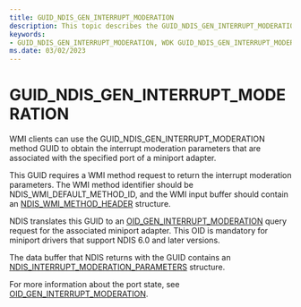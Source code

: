 ```yaml
---
title: GUID_NDIS_GEN_INTERRUPT_MODERATION
description: This topic describes the GUID_NDIS_GEN_INTERRUPT_MODERATION GUID for the NDIS WMI interface.
keywords:
- GUID_NDIS_GEN_INTERRUPT_MODERATION, WDK GUID_NDIS_GEN_INTERRUPT_MODERATION network drivers
ms.date: 03/02/2023
---
```


# GUID_NDIS_GEN_INTERRUPT_MODERATION

WMI clients can use the GUID_NDIS_GEN_INTERRUPT_MODERATION method GUID to obtain the interrupt moderation parameters that are associated with the specified port of a miniport adapter.

This GUID requires a WMI method request to return the interrupt moderation parameters. The WMI method identifier should be NDIS_WMI_DEFAULT_METHOD_ID, and the WMI input buffer should contain an [NDIS_WMI_METHOD_HEADER](/windows-hardware/drivers/ddi/ntddndis/ns-ntddndis-_ndis_wmi_method_header) structure.

NDIS translates this GUID to an [OID_GEN_INTERRUPT_MODERATION](oid-gen-interrupt-moderation.md) query request for the associated miniport adapter. This OID is mandatory for miniport drivers that support NDIS 6.0 and later versions.

The data buffer that NDIS returns with the GUID contains an [NDIS_INTERRUPT_MODERATION_PARAMETERS](/windows-hardware/drivers/ddi/ntddndis/ns-ntddndis-_ndis_interrupt_moderation_parameters) structure.

For more information about the port state, see [OID_GEN_INTERRUPT_MODERATION](oid-gen-interrupt-moderation.md).
